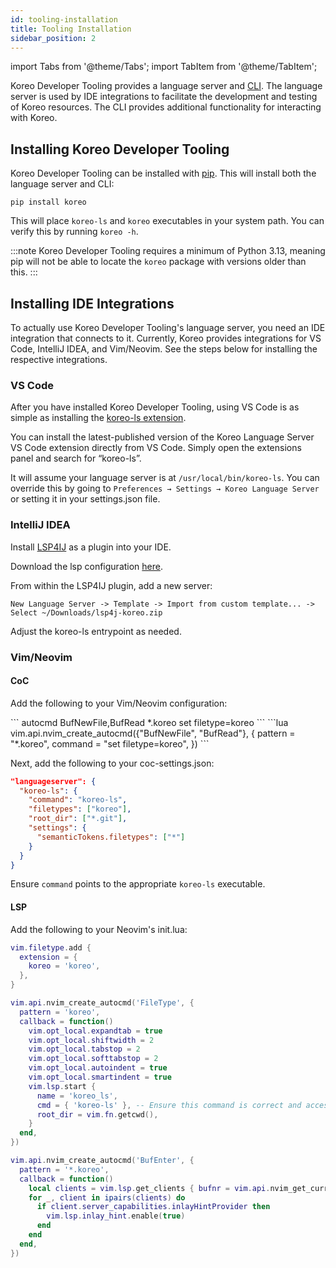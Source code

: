 ```yaml
---
id: tooling-installation
title: Tooling Installation
sidebar_position: 2
---
```


import Tabs from '@theme/Tabs';
import TabItem from '@theme/TabItem';

Koreo Developer Tooling provides a language server and [CLI](../koreo-cli.md).
The language server is used by IDE integrations to facilitate the development
and testing of Koreo resources. The CLI provides additional functionality for
interacting with Koreo.

## Installing Koreo Developer Tooling

Koreo Developer Tooling can be installed with [pip](https://pypi.org/project/pip/).
This will install both the language server and CLI:

```
pip install koreo
```

This will place `koreo-ls` and `koreo` executables in your system path. You can
verify this by running `koreo -h`.

:::note
Koreo Developer Tooling requires a minimum of Python 3.13, meaning pip will not
be able to locate the `koreo` package with versions older than this.
:::

## Installing IDE Integrations

To actually use Koreo Developer Tooling's language server, you need an IDE
integration that connects to it. Currently, Koreo provides integrations for VS
Code, IntelliJ IDEA, and Vim/Neovim. See the steps below for installing the
respective integrations.

### VS Code

After you have installed Koreo Developer Tooling, using VS Code is as simple as
installing the [koreo-ls extension](https://marketplace.visualstudio.com/items?itemName=RealKineticLLC.koreo-ls).

You can install the latest-published version of the Koreo Language Server VS
Code extension directly from VS Code. Simply open the extensions panel and
search for “koreo-ls”.

It will assume your language server is at `/usr/local/bin/koreo-ls`. You can
override this by going to `Preferences → Settings → Koreo Language Server` or
setting it in your settings.json file.


### IntelliJ IDEA

Install [LSP4IJ](https://plugins.jetbrains.com/plugin/23257-lsp4ij) as a plugin
into your IDE. 

Download the lsp configuration [here](/downloads/lsp4j-koreo.zip).

From within the LSP4IJ plugin, add a new server: 

`New Language Server -> Template -> Import from custom template... -> Select ~/Downloads/lsp4j-koreo.zip`

Adjust the koreo-ls entrypoint as needed.

### Vim/Neovim

#### CoC

Add the following to your Vim/Neovim configuration:

<Tabs>
  <TabItem value="vimscript" label="Vimscript" default>
```
autocmd BufNewFile,BufRead *.koreo set filetype=koreo
```
  </TabItem>
  <TabItem value="lua" label="Lua">
```lua
vim.api.nvim_create_autocmd({"BufNewFile", "BufRead"}, {
  pattern = "*.koreo",
  command = "set filetype=koreo",
})
```
  </TabItem>
</Tabs>

Next, add the following to your coc-settings.json:

```json
"languageserver": {
  "koreo-ls": {
    "command": "koreo-ls",
    "filetypes": ["koreo"],
    "root_dir": ["*.git"],
    "settings": {
      "semanticTokens.filetypes": ["*"]
    }
  }
}
```

Ensure `command` points to the appropriate `koreo-ls` executable.

#### LSP

Add the following to your Neovim's init.lua:

```lua
vim.filetype.add {
  extension = {
    koreo = 'koreo',
  },
}

vim.api.nvim_create_autocmd('FileType', {
  pattern = 'koreo',
  callback = function()
    vim.opt_local.expandtab = true
    vim.opt_local.shiftwidth = 2
    vim.opt_local.tabstop = 2
    vim.opt_local.softtabstop = 2
    vim.opt_local.autoindent = true
    vim.opt_local.smartindent = true
    vim.lsp.start {
      name = 'koreo_ls',
      cmd = { 'koreo-ls' }, -- Ensure this command is correct and accessible
      root_dir = vim.fn.getcwd(),
    }
  end,
})

vim.api.nvim_create_autocmd('BufEnter', {
  pattern = '*.koreo',
  callback = function()
    local clients = vim.lsp.get_clients { bufnr = vim.api.nvim_get_current_buf() }
    for _, client in ipairs(clients) do
      if client.server_capabilities.inlayHintProvider then
        vim.lsp.inlay_hint.enable(true)
      end
    end
  end,
})
```
